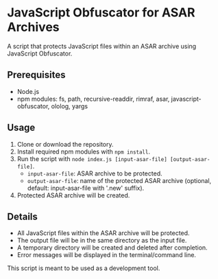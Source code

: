 # JavaScript Obfuscator for ASAR Archives

A script that protects JavaScript files within an ASAR archive using JavaScript Obfuscator.

## Prerequisites
- Node.js
- npm modules: fs, path, recursive-readdir, rimraf, asar, javascript-obfuscator, ololog, yargs

## Usage
1. Clone or download the repository.
2. Install required npm modules with `npm install`.
3. Run the script with `node index.js [input-asar-file] [output-asar-file]`.
   - `input-asar-file`: ASAR archive to be protected.
   - `output-asar-file`: name of the protected ASAR archive (optional, default: input-asar-file with '.new' suffix).
4. Protected ASAR archive will be created.

## Details
- All JavaScript files within the ASAR archive will be protected.
- The output file will be in the same directory as the input file.
- A temporary directory will be created and deleted after completion.
- Error messages will be displayed in the terminal/command line.

This script is meant to be used as a development tool.
